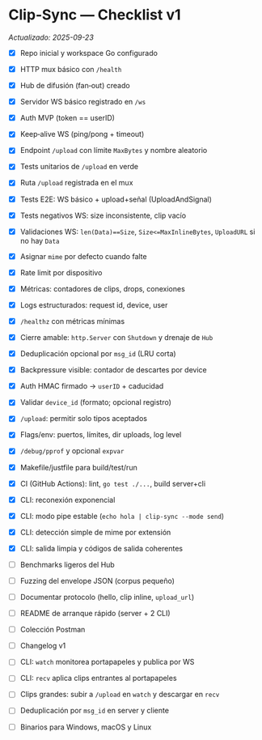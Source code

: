 # Clip‑Sync — Checklist v1

*Actualizado: 2025-09-23*

- [X] Repo inicial y workspace Go configurado
- [X] HTTP mux básico con `/health`
- [X] Hub de difusión (fan‑out) creado
- [X] Servidor WS básico registrado en `/ws`
- [X] Auth MVP (token == userID)
- [X] Keep‑alive WS (ping/pong + timeout)

- [X] Endpoint `/upload` con límite `MaxBytes` y nombre aleatorio
- [X] Tests unitarios de `/upload` en verde
- [X] Ruta `/upload` registrada en el mux
- [X] Tests E2E: WS básico + upload+señal (UploadAndSignal)

- [X] Tests negativos WS: size inconsistente, clip vacío
- [X] Validaciones WS: `len(Data)==Size`, `Size<=MaxInlineBytes`, `UploadURL` si no hay `Data`
- [X] Asignar `mime` por defecto cuando falte
- [X] Rate limit por dispositivo
- [X] Métricas: contadores de clips, drops, conexiones
- [X] Logs estructurados: request id, device, user
- [X] `/healthz` con métricas mínimas
- [X] Cierre amable: `http.Server` con `Shutdown` y drenaje de `Hub`
- [X] Deduplicación opcional por `msg_id` (LRU corta)
- [X] Backpressure visible: contador de descartes por device
- [X] Auth HMAC firmado → `userID` + caducidad

- [X] Validar `device_id` (formato; opcional registro)
- [X] `/upload`: permitir solo tipos aceptados
- [X] Flags/env: puertos, límites, dir uploads, log level
- [X] `/debug/pprof` y opcional `expvar`

- [X] Makefile/justfile para build/test/run
- [X] CI (GitHub Actions): lint, `go test ./...`, build server+cli

- [X] CLI: reconexión exponencial
- [X] CLI: modo pipe estable (`echo hola | clip-sync --mode send`)
- [X] CLI: detección simple de mime por extensión
- [X] CLI: salida limpia y códigos de salida coherentes

- [ ] Benchmarks ligeros del Hub
- [ ] Fuzzing del envelope JSON (corpus pequeño)

- [ ] Documentar protocolo (hello, clip inline, `upload_url`)
- [ ] README de arranque rápido (server + 2 CLI)
- [ ] Colección Postman
- [ ] Changelog v1

- [ ] CLI: `watch` monitorea portapapeles y publica por WS
- [ ] CLI: `recv` aplica clips entrantes al portapapeles
- [ ] Clips grandes: subir a `/upload` en `watch` y descargar en `recv`
- [ ] Deduplicación por `msg_id` en server y cliente
- [ ] Binarios para Windows, macOS y Linux
